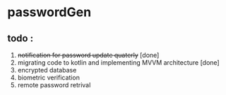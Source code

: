 # passwordGen
## todo :
1. <s>notification for password update quaterly</s> [done]
2. migrating code to kotlin and implementing MVVM architecture </s> [done]
3. encrypted database
4. biometric verification
5. remote password retrival
